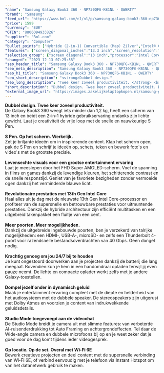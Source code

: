 ```yaml
---
"name": "Samsung Galaxy Book3 360 - NP730QFG-KB1NL - QWERTY"
"brand": "Samsung"
"feed_url": "https://www.bol.com/nl/nl/p/samsung-galaxy-book3-360-np730qfg-kb1nl-qwerty/9300000146141141"
"price": 1599
"currency": "EUR"
"GTIN": "8806094933826"
"supplier": "Bol.com"
"category": "Computer"
"bullet_points": ["Hybride (2-in-1) Convertible (Map) Zilver","Intel® Core™ i7 i7-1360P","Touchscreen 33,8 cm (13.3\") Full HD 1920 x 1080 Pixels AMOLED","16 GB LPDDR4x-SDRAM","512 GB SSD","Intel Iris Xe Graphics","Wi-Fi 6E (802.11ax) Bluetooth 5.1","61,1 Wh 65 W","Windows 11 Home"]
"features": {"screen_diagonal_inches":"13.3 inch","screen_resolution":"1920 x 1080 Pixels","processor_family":"Intel® Core™ i7","memory_size":"16 GB","memory_type":"LPDDR4x-SDRAM","total_storage_space":"512 GB","operating_system":"Windows 11 Home","battery_capacity":"61,1 Wh","width":"304,4 mm","depth":"202 mm","height":"12,9 mm","weight":"1,16 kg","graphics_card":"Intel Iris Xe Graphics"}
"selection_group": {"screen_diagonal":"13 inch","processor":"Intel Core i7","changed_price_past_3_days":false,"product_family":"Galaxy Book3 360"}
"changed": "2023-12-13 07:25:58"
"seo_header_title": "Samsung Galaxy Book3 360 - NP730QFG-KB1NL - QWERTY"
"seo_meta_description": "Samsung Galaxy Book3 360 - NP730QFG-KB1NL - QWERTY"
"seo_h1_title": "Samsung Galaxy Book3 360 - NP730QFG-KB1NL - QWERTY"
"seo_short_description": "<strong>Dubbel design."
"seo_long_description": "Twee keer zoveel productiviteit. </strong> <br />De Galaxy Book3 360 weegt iets minder dan 1,2 kg, heeft een scherm van 13 inch en beidt een 2-in-1 hybride gebruikservaring ondanks zijn lichte gewicht. Laat je creativiteit de vrije loop met de snelle en nauwkeurige S Pen. <br /> <br /> <strong>S Pen. Op het scherm. Werkelijk. </strong> <br />Zet je briljante ideeën om in inspirerende content. Klap het scherm open, pak de S Pen en schrijf je ideeën op, schets, teken en bewerk foto's en video's met de grootste precisie. <br /> <br /> <strong>Levensechte visuals voor een grootse entertainment ervaring</strong> <br />Laat je meeslepen door het FHD Super AMOLED-scherm. Voel de spanning in films en games dankzij de levendige kleuren, het schitterende contrast en de snelle responstijd. Geniet van je favoriete bezigheden zonder vermoeide ogen dankzij het verminderde blauwe licht. <br /> <br /> <strong>Revolutionaire prestaties met 13th Gen Intel Core</strong> <br />Haal alles uit je dag met de nieuwste 13th Gen Intel Core-processor en profiteer van de supersnelle en betrouwbare prestaties voor uitmuntende prestaties. Dankzij de hybride architectuur zijn efficiënt multitasken en een uitgebreid takenpakket een fluitje van een cent. <br /> <br /> <strong>Meer poorten. Meer mogelijkheden. </strong> <br />Dankzij de uitgebreide ingebouwde poorten, ben je verzekerd van talrijke mogelijkheden: een HDMI-, USB-A-, microSD- en zelfs een Thunderbolt 4-poort voor razendsnelle bestandsoverdrachten van 40 Gbps. Geen dongel nodig. <br /> <br /> <strong>Krachtig genoeg om jou 24/7 bij te houden</strong> <br />Je kunt ongestoord doorwerken aan je projecten dankzij de batterij die lang meegaat. Bovendien kun je hem in een handomdraai opladen terwijl jij even pauze neemt. De lichte en compacte oplader werkt zelfs met je andere Galaxy-toestellen. <br /> <br /> <strong>Dompel jezelf onder in dynamisch geluid</strong> <br />Maak je entertainment ervaring compleet met de diepte en helderheid van het audiosysteem met de dubbele speaker. De stereospeakers zijn uitgerust met Dolby Atmos en voorzien je content van indrukwekkende geluidsdetails. <br /> <br /> <strong>Studio Mode toegevoegd aan de videochat</strong> <br />De Studio Mode breidt je camera uit met slimme features: van verbeterde AI-ruisonderdrukking tot Auto Framing en achtergrondeffecten. Tel daar de Wide-angle camera en dubbele microfoons bij op en je weet zeker dat je goed voor de dag komt tijdens ieder videogesprek. <br /> <br /> <strong>Op locatie. Op de set. Overal met Wi-Fi 6E</strong> <br />Bewerk creatieve projecten en deel content met de supersnelle verbinding van Wi-Fi 6E, of verbind eenvoudig met je telefoon via Instant Hotspot om van het datanetwerk gebruik te maken. <br />"
"short_description": "Dubbel design. Twee keer zoveel productiviteit. De Galaxy Book3 360 weegt iets minder dan 1,2 kg, heeft een scherm van 13 inch en beidt een 2-in-1 hybride gebruikservaring ondanks zijn lichte gewicht. Laat je creativiteit de vrije loop met de snelle en nauwkeurige S Pen. S Pen. Op het scherm. Werkelijk. Zet je briljante ideeën om in inspirerende content. Klap het scherm open, pak de S Pen en schrijf je ideeën op, schets, teken en bewerk foto's en video's met de grootste precisie. Levensechte visuals voor een grootse entertainment ervaring Laat je meeslepen door het FHD Super AMOLED-scherm. Voel de spanning in films en games dankzij de levendige kleuren, het schitterende contrast en de snelle responstijd. Geniet van je favoriete bezigheden zonder vermoeide ogen dankzij het verminderde blauwe licht. Revolutionaire prestaties met 13th Gen Intel Core Haal alles uit je dag met de nieuwste 13th Gen Intel Core-processor en profiteer van de supersnelle en betrouwbare prestaties voor uitmuntende prestaties. Dankzij de hybride architectuur zijn efficiënt multitasken en een uitgebreid takenpakket een fluitje van een cent. Meer poorten. Meer mogelijkheden. Dankzij de uitgebreide ingebouwde poorten, ben je verzekerd van talrijke mogelijkheden: een HDMI-, USB-A-, microSD- en zelfs een Thunderbolt 4-poort voor razendsnelle bestandsoverdrachten van 40 Gbps. Geen dongel nodig. Krachtig genoeg om jou 24/7 bij te houden Je kunt ongestoord doorwerken aan je projecten dankzij de batterij die lang meegaat. Bovendien kun je hem in een handomdraai opladen terwijl jij even pauze neemt. De lichte en compacte oplader werkt zelfs met je andere Galaxy-toestellen. Dompel jezelf onder in dynamisch geluid Maak je entertainment ervaring compleet met de diepte en helderheid van het audiosysteem met de dubbele speaker. De stereospeakers zijn uitgerust met Dolby Atmos en voorzien je content van indrukwekkende geluidsdetails. Studio Mode toegevoegd aan de videochat De Studio Mode breidt je camera uit met slimme features: van verbeterde AI-ruisonderdrukking tot Auto Framing en achtergrondeffecten. Tel daar de Wide-angle camera en dubbele microfoons bij op en je weet zeker dat je goed voor de dag komt tijdens ieder videogesprek. Op locatie. Op de set. Overal met Wi-Fi 6E Bewerk creatieve projecten en deel content met de supersnelle verbinding van Wi-Fi 6E, of verbind eenvoudig met je telefoon via Instant Hotspot om van het datanetwerk gebruik te maken."
"external_image_url": "https://images.zakelijkelaptopkopen.nl/samsung-galaxy-book3-360-np730qfg-kb1nl-qwerty.webp"
---
```


<strong>Dubbel design. Twee keer zoveel productiviteit.</strong> <br />De Galaxy Book3 360 weegt iets minder dan 1,2 kg, heeft een scherm van 13 inch en beidt een 2-in-1 hybride gebruikservaring ondanks zijn lichte gewicht. Laat je creativiteit de vrije loop met de snelle en nauwkeurige S Pen. <br /> <br /> <strong>S Pen. Op het scherm. Werkelijk.</strong> <br />Zet je briljante ideeën om in inspirerende content. Klap het scherm open, pak de S Pen en schrijf je ideeën op, schets, teken en bewerk foto's en video's met de grootste precisie. <br /> <br /> <strong>Levensechte visuals voor een grootse entertainment ervaring</strong> <br />Laat je meeslepen door het FHD Super AMOLED-scherm. Voel de spanning in films en games dankzij de levendige kleuren, het schitterende contrast en de snelle responstijd. Geniet van je favoriete bezigheden zonder vermoeide ogen dankzij het verminderde blauwe licht. <br /> <br /> <strong>Revolutionaire prestaties met 13th Gen Intel Core</strong> <br />Haal alles uit je dag met de nieuwste 13th Gen Intel Core-processor en profiteer van de supersnelle en betrouwbare prestaties voor uitmuntende prestaties. Dankzij de hybride architectuur zijn efficiënt multitasken en een uitgebreid takenpakket een fluitje van een cent. <br /> <br /> <strong>Meer poorten. Meer mogelijkheden.</strong> <br />Dankzij de uitgebreide ingebouwde poorten, ben je verzekerd van talrijke mogelijkheden: een HDMI-, USB-A-, microSD- en zelfs een Thunderbolt 4-poort voor razendsnelle bestandsoverdrachten van 40 Gbps. Geen dongel nodig. <br /> <br /> <strong>Krachtig genoeg om jou 24/7 bij te houden</strong> <br />Je kunt ongestoord doorwerken aan je projecten dankzij de batterij die lang meegaat. Bovendien kun je hem in een handomdraai opladen terwijl jij even pauze neemt. De lichte en compacte oplader werkt zelfs met je andere Galaxy-toestellen. <br /> <br /> <strong>Dompel jezelf onder in dynamisch geluid</strong> <br />Maak je entertainment ervaring compleet met de diepte en helderheid van het audiosysteem met de dubbele speaker. De stereospeakers zijn uitgerust met Dolby Atmos en voorzien je content van indrukwekkende geluidsdetails. <br /> <br /> <strong>Studio Mode toegevoegd aan de videochat</strong> <br />De Studio Mode breidt je camera uit met slimme features: van verbeterde AI-ruisonderdrukking tot Auto Framing en achtergrondeffecten. Tel daar de Wide-angle camera en dubbele microfoons bij op en je weet zeker dat je goed voor de dag komt tijdens ieder videogesprek. <br /> <br /> <strong>Op locatie. Op de set. Overal met Wi-Fi 6E</strong> <br />Bewerk creatieve projecten en deel content met de supersnelle verbinding van Wi-Fi 6E, of verbind eenvoudig met je telefoon via Instant Hotspot om van het datanetwerk gebruik te maken. <br />